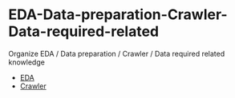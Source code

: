 # EDA-Data-preparation-Crawler-Data-required-related
Organize EDA / Data preparation / Crawler / Data required related knowledge
- [EDA](https://github.com/AbandonBlue/EDA-Data-preparation-Crawler-Data-required-related/tree/main/EDA)
- [Crawler](https://github.com/AbandonBlue/EDA-Data-preparation-Crawler-Data-required-related/tree/main/crawler/shoes-crawler)
